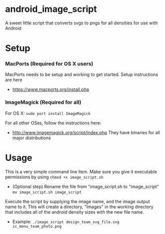 # android_image_script
A sweet little script that converts svgs to pngs for all densities for use with Android


# Setup
### MacPorts (Required for OS X users)
MacPorts needs to be setup and working to get started. Setup instructions are here
- https://www.macports.org/install.php

### ImageMagick (Required for all)
For OS X:
`sudo port install ImageMagick`

For all other OSes, follow the instructions here:
- http://www.imagemagick.org/script/index.php
They have binaries for all major distributions

# Usage
This is a very simple command line item. Make sure you give it executable permissions by using
`chmod +x image_script.sh`

- (Optional step)  Rename the file from "image_script.sh to "image_script"
`mv image_script.sh image_script`

Execute the script by supplying the image name, and the image output name to it. This will create a directory, "Images" in the working directory that includes all of the android density sizes with the new file name. 
- Example:
`./image_script design_team_svg_file.svg ic_menu_team_photo.png`
